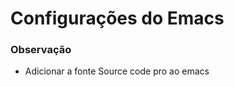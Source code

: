Configurações do Emacs
======================

### Observação

* Adicionar a fonte Source code pro ao emacs
